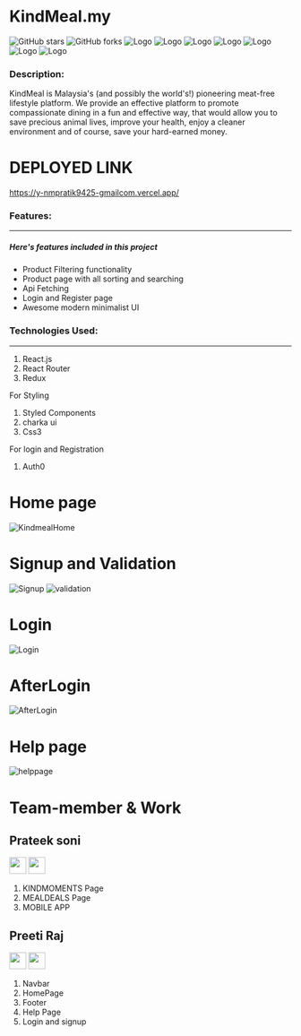 # KindMeal.my

![GitHub stars](https://img.shields.io/github/stars/sanjayrathva091/kind-meal-my-group-project?color=red) 
![GitHub forks](https://img.shields.io/github/forks/sanjayrathva091/kind-meal-my-group-project)
![Logo](https://img.shields.io/github/last-commit/sanjayrathva091/kind-meal-my-group-project)
![Logo](https://img.shields.io/github/languages/code-size/sanjayrathva091/kind-meal-my-group-project)
![Logo](https://img.shields.io/github/contributors/sanjayrathva091/kind-meal-my-group-project)
![Logo](https://img.shields.io/github/issues/sanjayrathva091/kind-meal-my-group-project)
![Logo](https://img.shields.io/github/issues-raw/sanjayrathva091/kind-meal-my-group-project)
![Logo](https://img.shields.io/github/issues-closed/sanjayrathva091/kind-meal-my-group-project)
![Logo](https://img.shields.io/github/issues-pr/sanjayrathva091/kind-meal-my-group-project)

### Description:

KindMeal is Malaysia's (and possibly the world's!) pioneering meat-free lifestyle platform. We provide an effective platform to promote compassionate dining in a fun and effective way, that would allow you to save precious animal lives, improve your health, enjoy a cleaner environment and of course, save your hard-earned money.

# DEPLOYED LINK 
https://y-nmpratik9425-gmailcom.vercel.app/

### Features:

---

##### Here's features included in this project


- Product Filtering functionality
- Product page with all sorting and searching
- Api Fetching
- Login and Register page
- Awesome modern minimalist UI

### Technologies Used:

---

1. React.js
2. React Router
3. Redux

For Styling 

1. Styled Components
2. charka ui
3. Css3

For login and Registration

1. Auth0

# Home page
![KindmealHome](https://user-images.githubusercontent.com/107460745/215429177-7675dca4-dd32-4529-9051-f134fa548a95.png)
# Signup and Validation
![Signup](https://user-images.githubusercontent.com/107460745/215429124-b8a94e3a-7014-4f34-9103-62da6c51bcb2.png)
![validation](https://user-images.githubusercontent.com/107460745/215429133-9964be89-ca3f-485b-a277-56ba387b5dae.png)
# Login
![Login](https://user-images.githubusercontent.com/107460745/215429185-d97f3c9c-88aa-4245-b532-c7f0cdf3013c.png)
# AfterLogin
![AfterLogin](https://user-images.githubusercontent.com/107460745/215429136-24048dfb-8755-45f7-a466-b60324baded2.png)
# Help page
![helppage](https://user-images.githubusercontent.com/107460745/215429174-60f051fc-e97c-4c62-b4e8-215e0edc8d8a.png)

# Team-member & Work

## Prateek soni
<div align="left">
<a href="https://www.linkedin.com/in/prateek-soni-b354b012a/" style="text-decoration:none">
  <img height="30" src="https://img.shields.io/badge/linkedin-blue.svg?&style=for-the-badge&logo=linkedin&logoColor=white" />
</a>
<a href="https://github.com/PRATEEK9425" style="text-decoration:none">
  <img height="30" src="https://img.shields.io/badge/Github-grey.svg?&style=for-the-badge&logo=Github&logoColor=white" />
</a>
</div>

1. KINDMOMENTS Page
2. MEALDEALS Page
3. MOBILE APP

## Preeti Raj
<div align="left">
<a href="https://www.linkedin.com/in/preetiraj3697" style="text-decoration:none">
  <img height="30" src="https://img.shields.io/badge/linkedin-blue.svg?&style=for-the-badge&logo=linkedin&logoColor=white" />
</a>
<a href="https://github.com/Preetiraj3697" style="text-decoration:none">
  <img height="30" src="https://img.shields.io/badge/Github-grey.svg?&style=for-the-badge&logo=Github&logoColor=white" />
</a>
</div>

1. Navbar
2. HomePage
3. Footer
4. Help Page
5. Login and signup 

